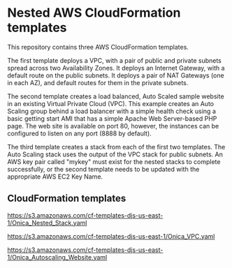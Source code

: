 # Nested AWS CloudFormation templates

This repository contains three AWS CloudFormation templates.

The first template deploys a VPC, with a pair of public and private subnets
spread across two Availability Zones. It deploys an Internet Gateway, with a
default route on the public subnets. It deploys a pair of NAT Gateways (one in
each AZ), and default routes for them in the private subnets.

The second template creates a load balanced, Auto Scaled sample website in an
existing Virtual Private Cloud (VPC). This example creates an Auto Scaling
group behind a load balancer with a simple health check using a basic getting
start AMI that has a simple Apache Web Server-based PHP page. The web site is
available on port 80, however, the instances can be configured to listen on
any port (8888 by default).

The third template creates a stack from each of the first two
templates.  The Auto Scaling stack uses the output of the VPC stack for public
subnets.  An AWS key pair called "mykey" must exist for the nested stacks to
complete successfully, or the second template needs to be updated with the
appropriate AWS EC2 Key Name.

## CloudFormation templates

https://s3.amazonaws.com/cf-templates-djs-us-east-1/Onica_Nested_Stack.yaml

https://s3.amazonaws.com/cf-templates-djs-us-east-1/Onica_VPC.yaml

https://s3.amazonaws.com/cf-templates-djs-us-east-1/Onica_Autoscaling_Website.yaml
